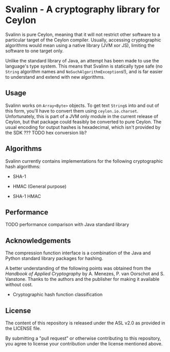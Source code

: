 # Svalinn - A cryptography library for Ceylon

Svalinn is pure Ceylon, meaning that it will not restrict other software to a particular target of the Ceylon compiler. Usually, accessing cryptographic algorithms would mean using a native library (JVM xor JS), limiting the software to one target only.

Unlike the standard library of Java, an attempt has been made to use the language's type system. This means that Svalinn is statically type safe (no `String` algorithm names and `NoSuchAlgorithmException`s!), and is far easier to understand and extend with new algorithms.

## Usage

Svalinn works on `Array<Byte>` objects. To get text `String`s into and out of this form, you'll have to convert them using `ceylon.io.charset`. Unfortunately, this is part of a JVM only module in the current release of Ceylon, but that package could feasibly be converted to pure Ceylon. The usual encoding for output hashes is hexadecimal, which isn't provided by the SDK ??? TODO hex conversion lib?

## Algorithms

Svalinn currently contains implementations for the following cryptographic hash algorithms:

- SHA-1

- HMAC (General purpose)
 - SHA-1 HMAC

## Performance

TODO performance comparison with Java standard library

## Acknowledgements

The compression function interface is a combination of the Java and Python standard library packages for hashing.

A better understanding of the following points was obtained from the *Handbook of Applied Cryptography* by A. Menezes, P. van Oorschot and S. Vanstone. Thanks to the authors and the publisher for making it available without cost.

- Cryptographic hash function classification

## License

The content of this repository is released under the ASL v2.0 as provided in the LICENSE file.

By submitting a "pull request" or otherwise contributing to this repository, you agree to license your contribution under the license mentioned above.
